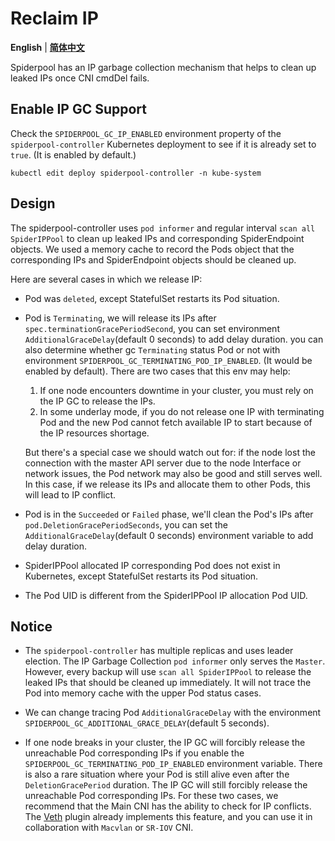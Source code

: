 # Reclaim IP

**English** | [**简体中文**](./gc-zh_CN.md)

Spiderpool has an IP garbage collection mechanism that helps to clean up leaked IPs once CNI cmdDel fails.

## Enable IP GC Support

Check the `SPIDERPOOL_GC_IP_ENABLED` environment property of the `spiderpool-controller` Kubernetes deployment to see if it is already set to `true`. (It is enabled by default.)

```shell
kubectl edit deploy spiderpool-controller -n kube-system
```

## Design

The spiderpool-controller uses `pod informer` and regular interval `scan all SpiderIPPool` to clean up leaked IPs and corresponding SpiderEndpoint objects.
We used a memory cache to record the Pods object that the corresponding IPs and SpiderEndpoint objects should be cleaned up.

Here are several cases in which we release IP:

* Pod was `deleted`, except StatefulSet restarts its Pod situation.

* Pod is `Terminating`, we will release its IPs after `spec.terminationGracePeriodSecond`, you can set environment `AdditionalGraceDelay`(default 0 seconds) to add delay duration. you can also determine whether gc `Terminating` status Pod or not with environment `SPIDERPOOL_GC_TERMINATING_POD_IP_ENABLED`. (It would be enabled by default). There are two cases that this env may help:
    
    1. If one node encounters downtime in your cluster, you must rely on the IP GC to release the IPs.
    2. In some underlay mode, if you do not release one IP with terminating Pod and the new Pod cannot fetch available IP to start because of the IP resources shortage.

    But there's a special case we should watch out for: if the node lost the connection with the master API server due to the node Interface or network issues, the Pod network may also be good and still serves well. In this case, if we release its IPs and allocate them to other Pods, this will lead to IP conflict.

* Pod is in the `Succeeded` or `Failed` phase, we'll clean the Pod's IPs after `pod.DeletionGracePeriodSeconds`, you can set the `AdditionalGraceDelay`(default 0 seconds) environment variable to add delay duration.

* SpiderIPPool allocated IP corresponding Pod does not exist in Kubernetes, except StatefulSet restarts its Pod situation.

* The Pod UID is different from the SpiderIPPool IP allocation Pod UID.

## Notice

* The `spiderpool-controller` has multiple replicas and uses leader election. The IP Garbage Collection `pod informer` only serves the `Master`.
  However, every backup will use `scan all SpiderIPPool` to release the leaked IPs that should be cleaned up immediately. It will not trace the Pod into memory cache with the upper Pod status cases.

* We can change tracing Pod `AdditionalGraceDelay` with the environment `SPIDERPOOL_GC_ADDITIONAL_GRACE_DELAY`(default 5 seconds).

* If one node breaks in your cluster, the IP GC will forcibly release the unreachable Pod corresponding IPs if you enable the `SPIDERPOOL_GC_TERMINATING_POD_IP_ENABLED` environment variable.
  There is also a rare situation where your Pod is still alive even after the `DeletionGracePeriod` duration. The IP GC will still forcibly release the unreachable Pod corresponding IPs.
  For these two cases, we recommend that the Main CNI has the ability to check for IP conflicts.
  The [Veth](https://github.com/spidernet-io/plugins) plugin already implements this feature, and you can use it in collaboration with `Macvlan` or `SR-IOV` CNI.
